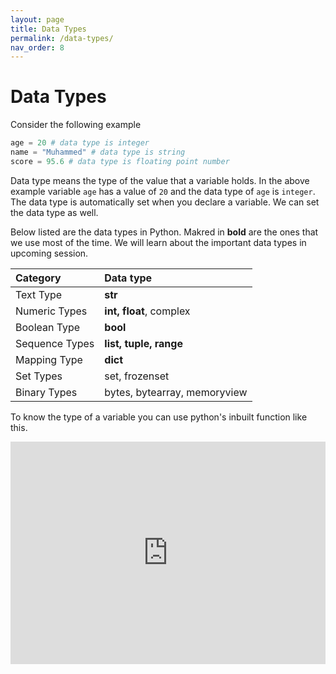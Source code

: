 ```yaml
---
layout: page
title: Data Types
permalink: /data-types/
nav_order: 8
---
```

# Data Types
Consider the following example
```python
age = 20 # data type is integer
name = "Muhammed" # data type is string
score = 95.6 # data type is floating point number
```
Data type means the type of the value that a variable holds. In the above example variable `age` has a value of `20` and the data type of `age` is `integer`. The data type is automatically set when you declare a variable. We can set the data type as well.

Below listed are the data types in Python. Makred in **bold** are the ones that we use most of the time. We will learn about the important data types in upcoming session.

| Category     | Data type       
|:-------------|:------------------
| Text Type    | **str** 
| Numeric Types| **int, float**, complex 
| Boolean Type | **bool**    
| Sequence Types | **list, tuple, range**
| Mapping Type | **dict**
| Set Types    | set, frozenset
| Binary Types | bytes, bytearray, memoryview

To know the type of a variable you can use python's inbuilt function like this.
<iframe src="https://trinket.io/embed/python3/8750ce1222" width="100%" height="356" frameborder="0" marginwidth="0" marginheight="0" allowfullscreen></iframe>